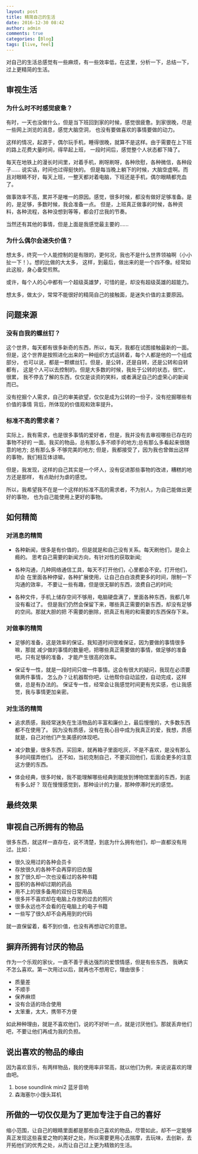 ```yaml
---
layout: post
title: 精简自己的生活
date: 2016-12-30 08:42
author: admin
comments: true
categories: [Blog]
tags: [live, feel]
---
```



对自己的生活总感觉有一些麻烦，有一些效率低，在这里，分析一下，总结一下，过上更精简的生活。
<!-- more -->

## 审视生活

### 为什么时不时感觉疲惫？

有时，一天也没做什么，但是当下班回到家的时候，感觉很疲惫。到家很晚，尽是一些网上浏览的消息，感觉大脑空洞，
也没有要做喜欢的事情要做的动力。

这样的情况，起源于，偶尔玩手机，睡得很晚，就算不是这样。由于需要在上下班的路上花费大量时间，得早起上班，
一段时间后，感觉整个人状态都下降了。

每天在地铁上的漫长时间里，对着手机，刷呀刷呀，各种欣慰，各种微信，各种段子...... 说实话，时间也过得挺快的。
但是每当晚上躺下的时候，大脑空虚啊。而且对眼睛不好，每天上班，一整天都对着电脑，下班还是手机，偶尔眼睛都充血了。


做事效率不高，累并不是唯一的原因。感觉，很多时候，都没有做好足够准备。是的，是足够，多数时候，我会准备一点。
但是，上班真正做事的时候，各种资料，各种流程，各种没想到等等，都会打岔我的节奏。

当然还有其他的事情，但是上面是我感觉最主要的......

### 为什么偶尔会迷失价值？

想太多，终究一个人能控制的是有限的，更何况，我也不是什么世界领袖啊（小小扯一下！）。想的比做的大太多，
这样，到最后，做出来的是一个四不像。经常如此这般，身心备受煎熬。

或许，每个人的心中都有一个超级英雄梦，可惜的是，却没有超级英雄的超能力。

想太多，做太少，常常不能很好的精简自己的接触面，是迷失价值的主要原因。

## 问题来源

### 没有自我的螺丝钉？

这个世界，每天都有很多新奇的东西，所以，每天，我都在试图接触最新的一面。
但是，这个世界是按照进化出来的一种组织方式运转着，每个人都是他的一个组成部分，
也可以说，都是一颗螺丝钉。但是，是公转，还是自转，还是公转和自转都有，
这是个人可以去控制的。但是大多数的时候，我处于公转的状态，很忙，很累，
我不停去了解的东西，仅仅是谈资的笑料，或者满足自己的虚荣心的新闻而已。

没有挖掘个人需求，自己的审美欲望，仅仅是成为公转的一份子，没有挖掘哪些有价值的事情
背后，所体现的价值观和效率提升。


### 标准不高的需求者？

实际上，我有需求，也是很多事情的爱好者，但是，我并没有去审视哪些已存在的事物不好的
一面。我买的物品，总有那么多不顺手的地方;总有那么多看起来很随意的地方; 总有那么多
不够完美的地方; 但是，我都接受了，因为我也曾做出这样的事物，我们相互体谅嘛。

但是，我发现，这样的自己其实是一个坏人，没有促进那些事物的改进，糟糕的地方还是那样，
有点助纣为虐的感觉。

所以，我希望我不在是一个这样的标准不高的需求者，不为别人，为自己能做出更好的事物，
也为自己能使用上更好的事物。

## 如何精简

### 对消息的精简

+ 各种新闻，很多是有价值的，但是就是和自己没有关系。每天刷他们，是会上瘾的。
  思考自己需要的新闻方向，有针对性的获取新闻;

+ 各种沟通，几种网络通信工具，每天不打开他们，心里都会不安。打开他们，却会
  在里面各种停留，各种扩展使用，让自己白白浪费更多的时间，限制一下沟通的效率，
  不要让一些有趣，但是很无聊的东西，浪费自己的时间;
  
+ 各种文件，手机上储存空间不够用，电脑硬盘满了，里面各种东西，我都几年没有看过了。
  但是我们仍然会保留下来，哪些真正需要的新东西，却没有足够的空间。那就大胆的把
  不需要的删除，把真正有用的和需要的东西保存下来。

### 对做事的精简

+ 足够的准备，这是效率的保证。我知道时间很难保证，因为要做的事情很多嘛，那就
  减少做的事情的数量吧，把哪些真正需要做的事情，做足够的准备吧。只有足够的准备，
  才能产生很高的效率。
  
+ 保证专一性，就是一段时间只做一件事情。这会有很大的疑问，我现在必须要做两件事情，
  怎么办？让机器帮你吧，让他帮你自动监控，自动完成，这样做，总是有办法的。
  保证专一性，经常会让我感觉时间更有充实感，也让我感觉，我与事情更加亲密。
  
### 对生活的精简

+ 追求质感，我经常迷失在生活物品的丰富和廉价上，最后慢慢的，大多数东西都不在使用了。
  因为没有质感，没有在我心目中成为我真正的爱，我想，质感就是，自己对他们产生美感的体现吧。
  
+ 减少数量，很多东西，买回来，就再箱子里面吃灰，不是不喜欢，是没有那么多时间摆弄他们。
  还不如，当初克制自己，不要买回他们，后面会更多的注意这方便的东西。
  
+ 体会经典，很多时候，我不能理解哪些经典到能放到博物馆里面的东西，到底有多么好？
  现在慢慢感觉到，那种设计的力量，那种停滞时光的感觉。



## 最终效果

## 审视自己所拥有的物品

很多东西，就这样一直存在，说不清楚，到底为什么拥有他们，却一直都没有用过。比如：

* 很久没用过的各种会员卡
* 存放很久的各种不会再穿的旧衣服
* 放了很久却一次也没看过的各种书籍
* 囤积的各种却过期的药品
* 用不上的很多备用的双份日常用品
* 很多并不喜欢却在电脑上存放的过去的照片
* 很多永远也不会看的在电脑上的电子书籍
* 一些写了很久却不会再用到的代码

就一直保留着，看不到价值，也没有再想动它的意思。


## 摒弃所拥有讨厌的物品

作为一个乐观的家伙，一直不善于表达强烈的爱恨情感，但是有些东西，
我确实不怎么喜欢。第一次用过以后，就再也不想用它，理由很多：
* 质量差
* 不顺手
* 保养麻烦
* 没有合适的场合使用
* 太笨重，太大，携带不方便

如此种种理由，就是不喜欢他们，说的不好听一点，就是讨厌他们。那就丢弃他们吧，不要让他们再成为我的负担。

## 说出喜欢的物品的缘由

因为喜欢音乐，有两样物品，我的使用率非常高，就以他们为例，来说说喜欢的理由吧。

1. bose soundlink mini2 蓝牙音响
2. 森海塞尔小馒头耳机




## 所做的一切仅仅是为了更加专注于自己的喜好


缩小范围，让自己的眼睛里面都是那些自己喜欢的物品，尽管如此，却不一定能够真正发现这些喜爱之物的美好之处，所以需要更用心去揣摩，去玩味，去创新，去开拓他们的优秀之处，从而让自己过上更为精致的生活。



